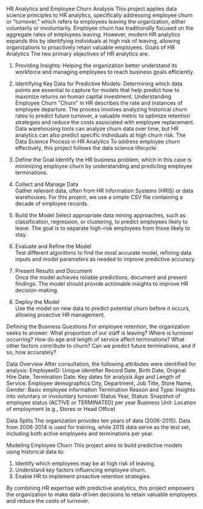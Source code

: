  HR Analytics and Employee Churn Analysis
This project applies data science principles to HR analytics, specifically addressing employee churn or "turnover," which refers to employees leaving the organization, either voluntarily or involuntarily. Employee churn has traditionally focused on the aggregate rates of employees leaving. However, modern HR analytics expands this by identifying individuals at high risk of leaving, allowing organizations to proactively retain valuable employees.
Goals of HR Analytics
The two primary objectives of HR analytics are:
1. Providing Insights: Helping the organization better understand its workforce and managing employees to reach business goals efficiently.
2. Identifying Key Data for Predictive Models: Determining which data points are essential to capture for models that help predict how to maximize returns on human capital investment.
 Understanding Employee Churn
"Churn" in HR describes the rate and instances of employee departure. The process involves analyzing historical churn rates to predict future turnover, a valuable metric to optimize retention strategies and reduce the costs associated with employee replacement. Data warehousing tools can analyze churn data over time, but HR analytics can also predict specific individuals at high churn risk.
The Data Science Process in HR Analytics
To address employee churn effectively, this project follows the data science lifecycle:
1. Define the Goal
   Identify the HR business problem, which in this case is minimizing employee churn by understanding and predicting employee terminations. 
2. Collect and Manage Data  
   Gather relevant data, often from HR Information Systems (HRIS) or data warehouses. For this project, we use a simple CSV file containing a decade of employee records.
3. Build the Model
   Select appropriate data mining approaches, such as classification, regression, or clustering, to predict employees likely to leave. The goal is to separate high-risk employees from those likely to stay.


4. Evaluate and Refine the Model  
   Test different algorithms to find the most accurate model, refining data inputs and model parameters as needed to improve predictive accuracy.
5. Present Results and Document  
   Once the model achieves reliable predictions, document and present findings. The model should provide actionable insights to improve HR decision-making.
6. Deploy the Model  
   Use the model on new data to predict potential churn before it occurs, allowing proactive HR management.

Defining the Business Questions
For employee retention, the organization seeks to answer:
What proportion of our staff is leaving?
 Where is turnover occurring?
 How do age and length of service affect terminations?
 What other factors contribute to churn?
 Can we predict future terminations, and if so, how accurately?

 Data Overview
After consultation, the following attributes were identified for analysis:
EmployeeID: Unique identifier
Record Date, Birth Date, Original Hire Date, Termination Date: Key dates for analysis
Age and Length of Service: Employee demographics
City, Department, Job Title, Store Name, Gender: Basic employee information
Termination Reason and Type: Insights into voluntary or involuntary turnover
Status Year, Status: Snapshot of employee status (ACTIVE or TERMINATED) per year
Business Unit: Location of employment (e.g., Stores or Head Office)


Data Splits
The organization provides ten years of data (2006-2015). Data from 2006-2014 is used for training, while 2015 data serve as the test set, including both active employees and terminations per year.

 Modeling Employee Churn
This project aims to build predictive models using historical data to:
1. Identify which employees may be at high risk of leaving.
2. Understand key factors influencing employee churn.
3. Enable HR to implement proactive retention strategies.

By combining HR expertise with predictive analytics, this project empowers the organization to make data-driven decisions to retain valuable employees and reduce the costs of turnover.

